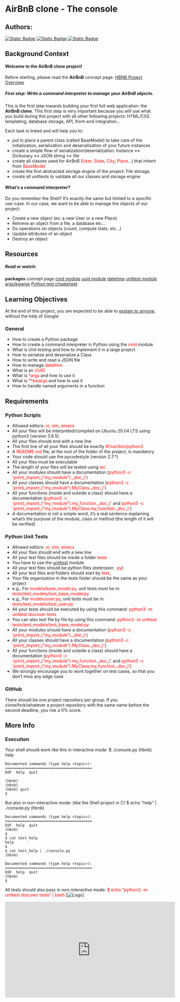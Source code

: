 # AirBnB clone - The console

## Authors:
[![Static Badge](https://img.shields.io/badge/build-Gary-brightgreen?logo=github&label=Github&labelColor=19199&color=191919
)](https://github.com/PereDeMacron)
[![Static Badge](https://img.shields.io/badge/build-Shane-brightgreen?logo=github&label=Github&labelColor=19199&color=191919
)](https://github.com/Shane35300)
[![Static Badge](https://img.shields.io/badge/build-BDX/LVA-brightgreen?logo=undertale&label=C21&labelColor=e80c0c&color=191919
)](https://www.youtube.com/watch?v=dQw4w9WgXcQ)


## Background Context

#### Welcome to the AirBnB clone project!
Before starting, please read the <strong>AirBnB</strong> concept page.
[HBNB Project Overview](https://www.youtube.com/embed/E12Xc3H2xqo)

##### First step: Write a command interpreter to manage your AirBnB objects.
This is the first step towards building your first full web application: the <strong>AirBnB clone</strong>. This first step is very important because you will use what you build during this project with all other following projects: HTML/CSS templating, database storage, API, front-end integration…

Each task is linked and will help you to:



* put in place a parent class (called <font color="red"></font>BaseModel) to take care of the initialization, serialization and deserialization of your future instances
* create a simple flow of serialization/deserialization: Instance <-> Dictionary <-> JSON string <-> file
* create all classes used for AirBnB (<font color="red">User</font>, <font color="red">State</font>, <font color="red">City</font>, <font color="red">Place</font>…) that inherit from <font color="red">BaseModel</font>
* create the first abstracted storage engine of the project: File storage.
* create all unittests to validate all our classes and storage engine
#### What’s a command interpreter?
Do you remember the Shell? It’s exactly the same but limited to a specific use-case. In our case, we want to be able to manage the objects of our project:

* Create a new object (ex: a new User or a new Place)
* Retrieve an object from a file, a database etc…
* Do operations on objects (count, compute stats, etc…)
* Update attributes of an object
* Destroy an object

## Resources
##### Read or watch:

<Strong>packages</Strong> concept page
[cmd module](https://docs.python.org/3.4/library/cmd.html)
[uuid module](https://docs.python.org/3.4/library/uuid.html)
[datetime](https://docs.python.org/3.4/library/datetime.html)
[unittest module](https://docs.python.org/3.4/library/unittest.html#module-unittest)
[args/kwargs](https://yasoob.me/2013/08/04/args-and-kwargs-in-python-explained/)
[Python test cheatsheet](https://www.pythonsheets.com/notes/python-tests.html)


## Learning Objectives
At the end of this project, you are expected to be able to [explain to anyone](https://fs.blog/feynman-learning-technique/), without the help of Google:

### General

* How to create a Python package
* How to create a command interpreter in Python using the <font color=red>cmd</font> module
* What is Unit testing and how to implement it in a large project
* How to serialize and deserialize a Class
* How to write and read a JSON file
* How to manage <font color=red>datetime</font>
* What is an <font color=red>UUID</font>
* What is <font color=red>*args</font> and how to use it
* What is <font color=red>**kwargs</font> and how to use it
* How to handle named arguments in a function

## Requirements

### Python Scripts

* Allowed editors: <font color=red>vi</font>, <font color=red>vim</font>, <font color=red>emacs</font>
* All your files will be interpreted/compiled on Ubuntu 20.04 LTS using python3 (version 3.8.5)
* All your files should end with a new line
* The first line of all your files should be exactly <font color=red>#!/usr/bin/python3</font>
* A <font color=red>README.md</font> file, at the root of the folder of the project, is mandatory
* Your code should use the pycodestyle (version 2.7.*)
* All your files must be executable
* The length of your files will be tested using <font color=red>wc</font>
* All your modules should have a documentation (<font color=red>python3 -c 'print(\__import__("my_module").\__doc__)'</font>)
* All your classes should have a documentation (<font color=red>python3 -c 'print(\__import__("my_module").MyClass.\__doc__)'</font>)
* All your functions (inside and outside a class) should have a documentation (<font color=red>python3 -c 'print(\__import__("my_module").my_function.\__doc__)'</font> and <font color=red>python3 -c 'print(\__import__("my_module").MyClass.my_function.\__doc__)'</font>)
* A documentation is not a simple word, it’s a real sentence explaining what’s the purpose of the module, class or method (the length of it will be verified)

### Python Unit Tests

* Allowed editors: <font color=red>vi</font>, <font color=red>vim</font>, <font color=red>emacs</font>
* All your files should end with a new line
* All your test files should be inside a folder <font color=red>tests</font>
* You have to use the [unittest]() module
* All your test files should be python files (extension: <font color=red>.py</font>)
* All your test files and folders should start by <font color=red>test_</font>
* Your file organization in the tests folder should be the same as your project
* e.g., For <font color=red>models/base_model.py</font>, unit tests must be in: <font color=red>tests/test_models/test_base_model.py</font>
* e.g., For <font color=red>models/user.py</font>, unit tests must be in: <font color=red>tests/test_models/test_user.py</font>
* All your tests should be executed by using this command: <font color=red>python3 -m unittest discover tests</font>
* You can also test file by file by using this command: <font color=red>python3 -m unittest tests/test_models/test_base_model.py</font>
* All your modules should have a documentation (<font color=red>python3 -c 'print(\__import__("my_module").\__doc__)'</font>)
* All your classes should have a documentation (<font color=red>python3 -c 'print(\__import__("my_module").MyClass.\__doc__)'</font>)
* All your functions (inside and outside a class) should have a documentation (<font color=red>python3 -c 'print(\__import__("my_module").my_function.\__doc__)'</font> and <font color=red>python3 -c 'print(\__import__("my_module").MyClass.my_function.\__doc__)'</font>)
* We strongly encourage you to work together on test cases, so that you don’t miss any edge case

### GitHub
There should be one project repository per group. If you clone/fork/whatever a project repository with the same name before the second deadline, you risk a 0% score.

## More Info
### Execution
Your shell should work like this in interactive mode:
	$ ./console.py
	(hbnb) help

	Documented commands (type help <topic>):
	========================================
	EOF  help  quit

	(hbnb) 
	(hbnb) 
	(hbnb) quit
	$

But also in non-interactive mode: (like the Shell project in C)
	$ echo "help" | ./console.py
	(hbnb)

	Documented commands (type help <topic>):
	========================================
	EOF  help  quit
	(hbnb) 
	$
	$ cat test_help
	help
	$
	$ cat test_help | ./console.py
	(hbnb)

	Documented commands (type help <topic>):
	========================================
	EOF  help  quit
	(hbnb) 
	$

All tests should also pass in non-interactive mode: <font color=red>$ echo "python3 -m unittest discover tests" | bash</font>
[![Logo](https://s3.eu-west-3.amazonaws.com/hbtn.intranet/uploads/medias/2018/6/815046647d23428a14ca.png?X-Amz-Algorithm=AWS4-HMAC-SHA256&X-Amz-Credential=AKIA4MYA5JM5DUTZGMZG%2F20231031%2Feu-west-3%2Fs3%2Faws4_request&X-Amz-Date=20231031T082349Z&X-Amz-Expires=86400&X-Amz-SignedHeaders=host&X-Amz-Signature=0ced39559a519fd5f8e13e274da31d47783866e8864e3de8f4dd288203ef609e)]
<iframe width="560" height="315" src="https://www.youtube.com/embed/p00ES-5K4C8" title="HBNB - The console" frameborder="0" allow="accelerometer; autoplay; clipboard-write; encrypted-media; gyroscope; picture-in-picture; web-share" allowfullscreen></iframe>


<font color=red></font>

